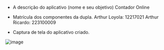 - A descrição do aplicativo (nome e seu objetivo)
Contador Online

- Matrícula dos componentes da dupla.
Arthur Loyola: 12217021
Arthur  Ricardo: 223100009


- Captura de tela do aplicativo criado.

 ![image](https://github.com/Arthurloyola/AulaAppWeb/assets/79482628/4ed422d8-e630-4d45-8a4f-cdd45059ba4d)

